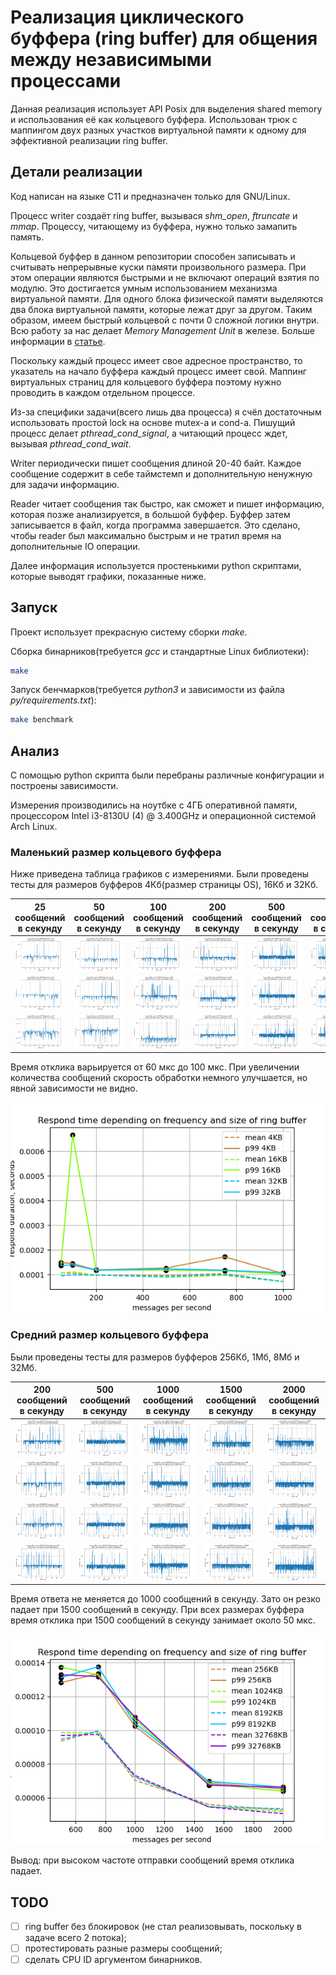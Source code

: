 # Реализация циклического буффера (ring buffer) для общения между независимыми процессами

Данная реализация использует API Posix для выделения shared memory и
использования её как кольцевого буффера. Использован трюк с маппингом
двух разных участков виртуальной памяти к одному для эффективной
реализации ring buffer.

## Детали реализации

Код написан на языке C11 и предназначен только для GNU/Linux.

Процесс writer создаёт ring buffer, вызывася *shm_open*, *ftruncate* и
*mmap*. Процессу, читающему из буффера, нужно только замапить память.

Кольцевой буффер в данном репозитории способен записывать и считывать
непрерывные куски памяти произвольного размера. При этом операции
являются быстрыми и не включают операций взятия по модулю. Это
достигается умным использованием механизма виртуальной памяти. Для
одного блока физической памяти выделяются два блока виртуальной
памяти, которые лежат друг за другом. Таким образом, имеем быстрый
кольцевой с почти 0 сложной логики внутри. Всю работу за нас делает
*Memory Management Unit* в железе. Больше информации в
[статье](https://lo.calho.st/posts/black-magic-buffer/).

Поскольку каждый процесс имеет свое адресное пространство, то
указатель на начало буффера каждый процесс имеет свой. Маппинг
виртуальных страниц для кольцевого буффера поэтому нужно проводить в
каждом отдельном процессе.

Из-за специфики задачи(всего лишь два процесса) я счёл достаточным
использовать простой lock на основе mutex-а и cond-а. Пишущий процесс
делает *pthread_cond_signal*, а читающий процесс ждет, вызывая
*pthread_cond_wait*.

Writer периодически пишет сообщения длиной 20-40 байт. Каждое
сообщение содержит в себе таймстемп и дополнительную ненужную для
задачи информацию.

Reader читает сообщения так быстро, как сможет и пишет информацию,
которая позже анализируется, в большой буффер. Буффер затем
записывается в файл, когда программа завершается. Это сделано, чтобы reader был максимально быстрым
и не тратил время на дополнительные IO операции.

Далее информация используется простенькими python скриптами, которые
выводят графики, показанные ниже.

## Запуск

Проект использует прекрасную систему сборки *make*.

Сборка бинарников(требуется *gcc* и стандартные Linux библиотеки):
```bash
make
```

Запуск бенчмарков(требуется *python3* и зависимости из файла *py/requirements.txt*):
```bash
make benchmark
```

## Анализ

С помощью python скрипта были перебраны различные конфигурации и
построены зависимости.

Измерения производились на ноутбке с 4ГБ оперативной памяти,
процессором Intel i3-8130U (4) @ 3.400GHz и операционной системой Arch
Linux.

### Маленький размер кольцевого буффера

Ниже приведена таблица графиков с измерениями. Были проведены тесты
для размеров буфферов 4Кб(размер страницы OS), 16Кб и 32Кб.

| 25 сообщений в секунду    |  50 сообщений в секунду    | 100 сообщений в секунду    | 200 сообщений в секунду     | 500 сообщений в секунду     | 750 сообщений в секунду     | 1000 сообщений в секунду     |
|---------------------------|----------------------------|----------------------------|-----------------------------|-----------------------------|-----------------------------|------------------------------|
| ![](img/graph_4K_25.png)  |  ![](img/graph_4K_50.png)  | ![](img/graph_4K_100.png)  |  ![](img/graph_4K_200.png)  |  ![](img/graph_4K_500.png)  |  ![](img/graph_4K_750.png)  |  ![](img/graph_4K_1000.png)  |
| ![](img/graph_16K_25.png) |  ![](img/graph_16K_50.png) | ![](img/graph_16K_100.png) |  ![](img/graph_16K_200.png) |  ![](img/graph_16K_500.png) |  ![](img/graph_16K_750.png) |  ![](img/graph_16K_1000.png) |
| ![](img/graph_32K_25.png) |  ![](img/graph_32K_50.png) | ![](img/graph_32K_100.png) |  ![](img/graph_32K_200.png) |  ![](img/graph_32K_500.png) |  ![](img/graph_32K_750.png) |  ![](img/graph_32K_1000.png) |

Время отклика варьируется от 60 мкс до 100 мкс. При увеличении
количества сообщений скорость обработки немного улучшается, но явной
зависимости не видно.

![](img/stats_small.png)

### Средний размер кольцевого буффера

Были проведены тесты для размеров буфферов 256Кб, 1Мб, 8Мб и 32Мб.

|  200 сообщений в секунду       | 500 сообщений в секунду        | 1000 сообщений в секунду        | 1500 сообщений в секунду        | 2000 сообщений в секунду        |
|--------------------------------|--------------------------------|---------------------------------|---------------------------------|---------------------------------|
|  ![](img/graph_256K_200.png)   |  ![](img/graph_256K_500.png)   |  ![](img/graph_256K_1000.png)   |  ![](img/graph_256K_1500.png)   |  ![](img/graph_256K_2000.png)   |
|  ![](img/graph_1024K_200.png)  |  ![](img/graph_1024K_500.png)  |  ![](img/graph_1024K_1000.png)  |  ![](img/graph_1024K_1500.png)  |  ![](img/graph_1024K_2000.png)  |
|  ![](img/graph_8192K_200.png)  |  ![](img/graph_8192K_500.png)  |  ![](img/graph_8192K_1000.png)  |  ![](img/graph_8192K_1500.png)  |  ![](img/graph_8192K_2000.png)  |
|  ![](img/graph_32768K_200.png) |  ![](img/graph_32768K_500.png) |  ![](img/graph_32768K_1000.png) |  ![](img/graph_32768K_1500.png) |  ![](img/graph_32768K_2000.png) |

Время ответа не меняется до 1000 сообщений в секунду. Зато он резко
падает при 1500 сообщений в секунду. При всех размерах буффера время
отклика при 1500 сообщений в секунду занимает около 50 мкс.

![](img/stats_big.png)

Вывод: при высоком частоте отправки сообщений время отклика падает.

## TODO

 - [ ] ring buffer без блокировок (не стал реализовывать, поскольку в задаче всего 2 потока);
 - [ ] протестировать разные размеры сообщений;
 - [ ] сделать CPU ID аргументом бинарников.
